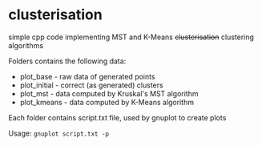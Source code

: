 # clusterisation
simple cpp code implementing MST and K-Means <s>clusterisation</s> clustering algorithms

Folders contains the following data:
* plot_base - raw data of generated points
* plot_initial - correct (as generated) clusters
* plot_mst - data computed by Kruskal's MST algorithm
* plot_kmeans - data computed by K-Means algorithm

Each folder contains script.txt file, used by gnuplot to create plots

Usage: `gnuplot script.txt -p`
